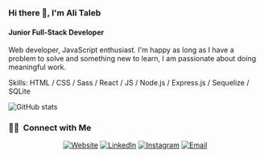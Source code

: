 ### Hi there 👋,  I'm Ali Taleb
#### Junior Full-Stack Developer
Web developer, JavaScript enthusiast. I'm happy as long as I have a problem to solve and something new to learn, I am passionate about doing meaningful work.


Skills:  HTML / CSS / Sass / React / JS / Node.js / Express.js / Sequelize / SQLite

![GitHub stats](https://github-readme-stats.vercel.app/api?username=AlimTaleb&show_icons=true&count_private=true)  

<h3> 🤝🏻 &nbsp;Connect with Me </h3>

<p align="center">
<a href="https://www.adityavsingh.com/"><img alt="Website" src="https://img.shields.io/badge/Website-www.adityavsingh.com-blue?style=flat-square&logo=google-chrome"></a>
<a href="https://www.linkedin.com/in/AVS1508/"><img alt="LinkedIn" src="https://img.shields.io/badge/LinkedIn-Aditya%20Vikram%20Singh-blue?style=flat-square&logo=linkedin"></a>
<a href="https://www.instagram.com/4li.t4leb/"><img alt="Instagram" src="https://img.shields.io/badge/Instagram-AliTaleb_-blue?style=flat-square&logo=instagram"></a>
<a href="mailto:avsingh@umass.edu"><img alt="Email" src="https://img.shields.io/badge/Email-avsingh@umass.edu-blue?style=flat-square&logo=gmail"></a>
</p>




